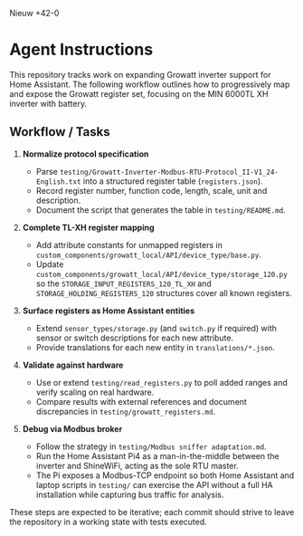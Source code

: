 Nieuw
+42-0
# Agent Instructions

This repository tracks work on expanding Growatt inverter support for Home Assistant.
The following workflow outlines how to progressively map and expose the Growatt
register set, focusing on the MIN 6000TL XH inverter with battery.

## Workflow / Tasks

1. **Normalize protocol specification**
   - Parse `testing/Growatt-Inverter-Modbus-RTU-Protocol_II-V1_24-English.txt` into a
     structured register table (`registers.json`).
   - Record register number, function code, length, scale, unit and description.
   - Document the script that generates the table in `testing/README.md`.

2. **Complete TL-XH register mapping**
   - Add attribute constants for unmapped registers in
     `custom_components/growatt_local/API/device_type/base.py`.
   - Update `custom_components/growatt_local/API/device_type/storage_120.py` so the
     `STORAGE_INPUT_REGISTERS_120_TL_XH` and `STORAGE_HOLDING_REGISTERS_120`
     structures cover all known registers.

3. **Surface registers as Home Assistant entities**
   - Extend `sensor_types/storage.py` (and `switch.py` if required) with sensor or
     switch descriptions for each new attribute.
   - Provide translations for each new entity in `translations/*.json`.

4. **Validate against hardware**
   - Use or extend `testing/read_registers.py` to poll added ranges and verify
     scaling on real hardware.
   - Compare results with external references and document discrepancies in
     `testing/growatt_registers.md`.

5. **Debug via Modbus broker**
   - Follow the strategy in `testing/Modbus sniffer adaptation.md`.
   - Run the Home Assistant Pi4 as a man-in-the-middle between the inverter and
     ShineWiFi, acting as the sole RTU master.
   - The Pi exposes a Modbus-TCP endpoint so both Home Assistant and laptop
     scripts in `testing/` can exercise the API without a full HA installation
     while capturing bus traffic for analysis.

These steps are expected to be iterative; each commit should strive to leave the
repository in a working state with tests executed.